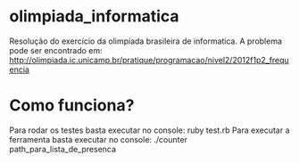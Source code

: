 olimpiada_informatica
=====================

Resolução do exercício da olimpíada brasileira de informatica.
A problema pode ser encontrado em: http://olimpiada.ic.unicamp.br/pratique/programacao/nivel2/2012f1p2_frequencia

Como funciona?
=====================

Para rodar os testes basta executar no console: ruby test.rb
Para executar a ferramenta basta executar no console: ./counter path_para_lista_de_presenca
